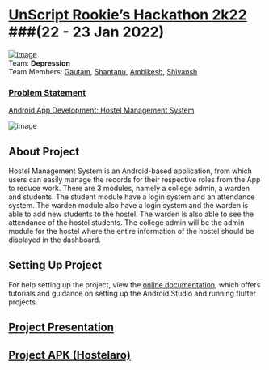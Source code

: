 # [UnScript Rookie’s Hackathon 2k22](https://unscript-rookies.netlify.app/) ###(22 - 23 Jan 2022)
[![image](https://user-images.githubusercontent.com/76626284/150655704-2a18d777-c805-46e1-bcb9-87c4e3dffb24.png)](https://unscript-rookies.netlify.app/)<br />
Team: **Depression** <br />
Team Members: [Gautam](https://github.com/Darkknight131714), [Shantanu](https://github.com/underoot-iota), [Ambikesh](https://github.com/AmbikeshArman), [Shivansh](https://github.com/shivansh2741)

### <ins>Problem Statement</ins>
[Android App Development: Hostel Management System](https://drive.google.com/file/d/1jsXJSSJldK6UWoy37u19vieMMOC6ZcoR/view?usp=sharing)

![image](https://user-images.githubusercontent.com/76626284/150656138-05fc8ab1-e67b-4666-b90c-58baed733f3e.png)

## About Project
Hostel Management System is an Android-based application, from which users can easily manage the records for their respective roles from the App to reduce work. There are 3 modules, namely a college admin, a warden and students. The student module have a login system and an attendance system. The warden module also have a login system and the warden is able to add new students to the hostel. The warden is also able to see the attendance of the hostel students. The college admin will be the admin module for the hostel where the entire information of the hostel should be displayed in the dashboard.


## Setting Up Project
For help setting up the project, view the [online documentation](https://developer.android.com/studio/intro), which offers tutorials and guidance on setting up the Android Studio and running flutter projects.


## [Project Presentation](https://docs.google.com/presentation/d/1jpCOazm9evDQQ7KcCcttwHoPv49AYcgrYGoRxHKqPZs/edit?usp=sharing)


## [Project APK (Hostelaro)](https://drive.google.com/file/d/1FLJPIrTpGOttUg8eTsEG9iBOU55sD9oc/view?usp=sharing)
